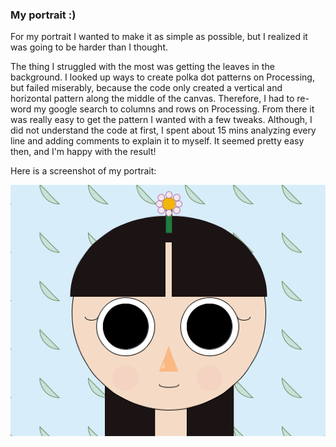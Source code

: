 ### My portrait :)


For my portrait I wanted to make it as simple as possible, but I realized it was going to be harder than I thought.

The thing I struggled with the most was getting the leaves in the background. I looked up ways to create polka dot patterns on Processing, but failed miserably, because the code only created a vertical and horizontal pattern along the middle of the canvas. Therefore, I had to re-word my google search to columns and rows on Processing. From there it was really easy to get the pattern I wanted with a few tweaks. Although, I did not understand the code at first, I spent about 15 mins analyzing every line and adding comments to explain it to myself. It seemed pretty easy then, and I'm happy with the result!



Here is a screenshot of my portrait:

![](https://github.com/FatimaAlmaazmi/introIM/blob/master/pics/Screen%20Shot%202020-09-13%20at%209.15.24%20PM.png)



